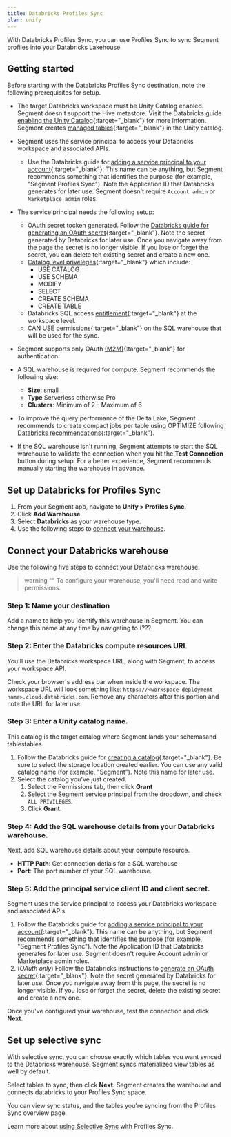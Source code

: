 ```yaml
---
title: Databricks Profiles Sync
plan: unify
---
```


With Databricks Profiles Sync, you can use Profiles Sync to sync Segment profiles into your Databricks Lakehouse.

<!-- 
Use Databricks as a warehouse destination and materialized view for Profiles Sync Warehouses 
-->
## Getting started

Before starting with the Databricks Profiles Sync destination, note the following prerequisites for setup.

- The target Databricks workspace must be Unity Catalog enabled. Segment doesn't support the Hive metastore. Visit the Databricks guide [enabling the Unity Catalog](https://docs.databricks.com/en/data-governance/unity-catalog/enable-workspaces.html){:target="_blank"} for more information. 
Segment creates [managed tables](https://docs.databricks.com/en/data-governance/unity-catalog/create-tables.html#managed-tables){:target="_blank"} in the Unity catalog. 

- Segment uses the service principal to access your Databricks workspace and associated APIs.
  -  Use the Databricks guide for [adding a service principal to your account](https://docs.databricks.com/en/administration-guide/users-groups/service-principals.html#manage-service-principals-in-your-account){:target="_blank"}. This name can be anything, but Segment recommends something that identifies the purpose (for example, "Segment Profiles Sync"). Note the Application ID that Databricks generates for later use. Segment doesn't require `Account admin` or `Marketplace admin` roles.

- The service principal needs the following setup:
  - OAuth secret tocken generated. Follow the [Databricks guide for generating an OAuth secret](https://docs.databricks.com/en/dev-tools/authentication-oauth.html#step-2-create-an-oauth-secret-for-a-service-principal){:target="_blank"}. Note the secret generated by Databricks for later use. Once you navigate away from the page the secret is no longer visible. If you lose or forget the secret, you can delete teh existing secret and create a new one. 
  - [Catalog level priveleges](https://docs.databricks.com/en/data-governance/unity-catalog/manage-privileges/privileges.html#general-unity-catalog-privilege-types){:target="_blank"} which include:
    - USE CATALOG
    - USE SCHEMA
    - MODIFY
    - SELECT
    - CREATE SCHEMA
    - CREATE TABLE
  - Databricks SQL access [entitlement](https://docs.databricks.com/en/administration-guide/users-groups/service-principals.html#manage-workspace-entitlements-for-a-service-principal){:target="_blank"} at the workspace level.
  - CAN USE [permissions](https://docs.databricks.com/en/security/auth-authz/access-control/sql-endpoint-acl.html#sql-warehouse-permissions){:target="_blank"} on the SQL warehouse that will be used for the sync.

- Segment supports only OAuth [(M2M)](https://docs.databricks.com/en/dev-tools/auth/oauth-m2m.html){:target="_blank"}  for authentication.
- A SQL warehouse is required for compute. Segment recommends the following size:
  - **Size**: small
  - **Type** Serverless otherwise Pro
  - **Clusters**: Minimum of 2 - Maximum of 6

- To improve the query performance of the Delta Lake, Segment recommends to create compact jobs per table using OPTIMIZE following [Databricks recommendations](https://docs.databricks.com/en/delta/optimize.html#){:target="_blank"}.

- If the SQL warehouse isn't running, Segment attempts to start the SQL warehouse to validate the connection when you hit the **Test Connection** button during setup. For a better experience, Segment recommends manually starting the warehouse in advance.


## Set up Databricks for Profiles Sync

1. From your Segment app, navigate to **Unify > Profiles Sync**.
2. Click **Add Warehouse**.
3. Select **Databricks** as your warehouse type.
4. Use the following steps to [connect your warehouse](#connect-your-databricks-warehouse).


## Connect your Databricks warehouse

Use the following five steps to connect your Databricks warehouse. 

> warning ""
> To configure your warehouse, you'll need read and write permissions.

### Step 1: Name your destination

Add a name to help you identify this warehouse in Segment. You can change this name at any time by navigating to (???

### Step 2: Enter the Databricks compute resources URL


You'll use the Databricks workspace URL, along with Segment, to access your workspace API. 

Check your browser's address bar when inside the workspace. The workspace URL will look something like: `https://<workspace-deployment-name>.cloud.databricks.com`. Remove any characters after this portion and note the URL for later use.

### Step 3: Enter a Unity catalog name. 

This catalog is the target catalog where Segment lands your schemasand tablestables. 
1. Follow the Databricks guide for [creating a catalog](https://docs.databricks.com/en/data-governance/unity-catalog/create-catalogs.html#create-a-catalog){:target="_blank"}. Be sure to select the storage location created earlier. You can use any valid catalog name (for example, "Segment"). Note this name for later use. 
2. Select the catalog you've just created. 
    1. Select the Permissions tab, then click **Grant** 
    2. Select the Segment service principal from the dropdown, and check `ALL PRIVILEGES`.
    3. Click **Grant**.

### Step 4: Add the SQL warehouse details from your Databricks warehouse.

Next, add SQL warehouse details about your compute resource. 
- **HTTP Path**: Get connection detials for a SQL warehouse
- **Port**: The port number of your SQL warehouse.


### Step 5: Add the principal service client ID and client secret.

Segment uses the service principal to access your Databricks workspace and associated APIs.
1. Follow the Databricks guide for [adding a service principal to your account](https://docs.databricks.com/en/administration-guide/users-groups/service-principals.html#manage-service-principals-in-your-account){:target="_blank"}. This name can be anything, but Segment recommends something that identifies the purpose (for example, "Segment Profiles Sync"). Note the Application ID that Databricks generates for later use. Segment doesn't require Account admin or Marketplace admin roles.
2. (*OAuth only*) Follow the Databricks instructions to [generate an OAuth secret](https://docs.databricks.com/en/dev-tools/authentication-oauth.html#step-2-create-an-oauth-secret-for-a-service-principal){:target="_blank"}. Note the secret generated by Databricks for later use. Once you navigate away from this page, the secret is no longer visible. If you lose or forget the secret, delete the existing secret and create a new one. 


Once you've configured your warehouse, test the connection and click **Next**.

## Set up selective sync

With selective sync, you can choose exactly which tables you want synced to the Databricks warehouse. Segment syncs materialized view tables as well by default.

Select tables to sync, then click **Next**. Segment creates the warehouse and connects databricks to your Profiles Sync space.

You can view sync status, and the tables you're syncing from the Profiles Sync overview page.


Learn more about [using Selective Sync](/docs/unify/profiles-sync/using-selective-sync) with Profiles Sync.


